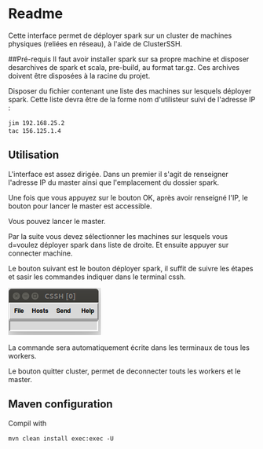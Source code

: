 # Readme

Cette interface permet de déployer spark sur un cluster de machines physiques (reliées en réseau), à l'aide de ClusterSSH. 

##Pré-requis
Il faut avoir installer spark sur sa propre machine et disposer desarchives de spark et scala, pre-build, au format tar.gz. Ces archives doivent être disposées à la racine du projet.

Disposer du fichier contenant une liste des machines sur lesquels déployer spark. Cette liste devra être de la forme nom d'utilisteur suivi de l'adresse IP :
	
	jim 192.168.25.2
	tac 156.125.1.4

## Utilisation
L'interface est assez dirigée. 
Dans un premier il s'agit de renseigner l'adresse IP du master ainsi que l'emplacement du dossier spark.

Une fois que vous appuyez sur le bouton OK, après avoir renseigné l'IP, le bouton pour lancer le master est accessible.

Vous pouvez lancer le master.

Par la suite vous devez sélectionner les machines sur lesquels vous d=voulez déployer spark dans liste de droite. Et ensuite appuyer sur connecter machine.

Le bouton suivant est le bouton déployer spark, il suffit de suivre les étapes et sasir les commandes indiquer dans le terminal cssh.

<p align="left">
  <img src="cssh.png"/>
</p>

La commande sera automatiquement écrite dans les terminaux de tous les workers.

Le bouton quitter cluster, permet de deconnecter touts les workers et le master.

## Maven configuration
Compil with 

	mvn clean install exec:exec -U